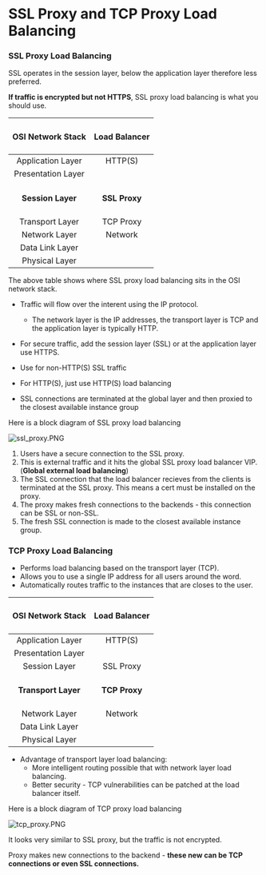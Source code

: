 # SSL Proxy and TCP Proxy Load Balancing

### SSL Proxy Load Balancing

SSL operates in the session layer, below the application layer therefore less preferred.

**If traffic is encrypted but not HTTPS**, SSL proxy load balancing is what you should use.


| <h4>OSI Network Stack </h4>| <h4>Load Balancer</h4> |
|:-------------------------------:|:-------:|
| Application Layer | HTTP(S) |
| Presentation Layer | |
| <h4>Session Layer</h4>| <h4>SSL Proxy</h4> |
| Transport Layer | TCP Proxy |
| Network Layer | Network |
| Data Link Layer | |
| Physical Layer | |

 The above table shows where SSL proxy load balancing sits in the OSI network stack.
 
  - Traffic will flow over the interent using the IP protocol.
    - The network layer is the IP addresses, the transport layer is TCP and the application layer is typically HTTP.
 - For secure traffic, add the session layer (SSL) or at the application layer use HTTPS.

- Use for non-HTTP(S) SSL traffic
- For HTTP(S), just use HTTP(S) load balancing
- SSL connections are terminated at the global layer and then proxied to the closest available instance group

Here is a block diagram of SSL proxy load balancing

![ssl_proxy.PNG](attachments/5d563eaa-b159-41a3-a1f6-07f1185ab571/c02c71af.PNG)

1. Users have a secure connection to the SSL proxy. 
2. This is external traffic and it hits the global SSL proxy load balancer VIP. (**Global external load balancing**)
3. The SSL connection that the load balancer recieves from the clients is terminated at the SSL proxy. This means a cert must be installed on the proxy.
4. The proxy makes fresh connections to the backends - this connection can be SSL or non-SSL.
5. The fresh SSL connection is made to the closest available instance group.



### TCP Proxy Load Balancing

- Performs load balancing based on the transport layer (TCP).
- Allows you to use a single IP address for all users around the word.
- Automatically routes traffic to the instances that are closes to the user.

| <h4>OSI Network Stack </h4>| <h4>Load Balancer</h4> |
|:-------------------------------:|:-------:|
| Application Layer | HTTP(S) |
| Presentation Layer | |
| Session Layer| SSL Proxy |
| <h4>Transport Layer </h4>|<h4> TCP Proxy </h4> |
| Network Layer | Network |
| Data Link Layer | |
| Physical Layer | |

 - Advantage of transport layer load balancing:
   - More intelligent routing possible that with network layer load balancing.
   - Better security - TCP vulnerabilities can be patched at the load balancer itself.
   

Here is a block diagram of TCP proxy load balancing
   
  ![tcp_proxy.PNG](attachments/5d563eaa-b159-41a3-a1f6-07f1185ab571/c50eda2c.PNG)
  
  It looks very similar to SSL proxy, but the traffic is not encrypted.
  
  Proxy makes new connections to the backend - **these new can be TCP connections or even SSL connections.**